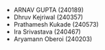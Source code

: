 - ARNAV GUPTA (240189)
- Dhruv Kejriwal (240357)
- Prathamesh Kukade (240573)
- Ira Srivastava (240467)
- Aryamann Oberoi (240203)